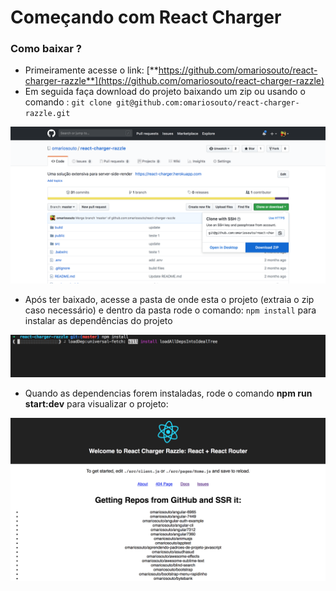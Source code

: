 # Começando com React Charger

### Como baixar ?

* Primeiramente acesse o link: [**https://github.com/omariosouto/react-charger-razzle**](https://github.com/omariosouto/react-charger-razzle)
* Em seguida faça download do projeto baixando um zip ou usando o comando : `git clone git@github.com:omariosouto/react-charger-razzle.git` 

![Imagem da &#xE1;rea de download de projetos do GitHub](.gitbook/assets/image%20%288%29.png)

* Após ter baixado, acesse a pasta de onde esta o projeto \(extraia o zip caso necessário\) e dentro da pasta rode o comando: `npm install` para instalar as dependências do projeto

![Comando npm install rodando no terminal](.gitbook/assets/image.png)

* Quando as dependencias forem instaladas, rode o comando **npm run start:dev** para visualizar o projeto: 

![](.gitbook/assets/image%20%281%29.png)





